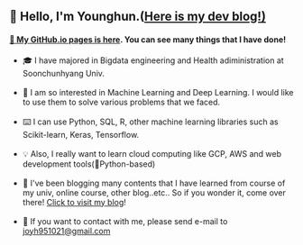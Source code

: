 ## 👋 Hello, I'm Younghun.(<a href='https://techblog-history-younghunjo1.tistory.com/'>Here is my dev blog!)
#### 🐙 My GitHub.io pages is <a href='https://young-hun-jo.github.io/'>here</a>. You can see many things that I have done!

- 🎓 I have majored in Bigdata engineering and Health adiministration at Soonchunhyang Univ.<br><br>
- 🦾 I am so interested in Machine Learning and Deep Learning. I would like to use them to solve various problems that we faced.<br><br>
- ⌨️ I can use Python, SQL, R, other machine learning libraries such as Scikit-learn, Keras, Tensorflow.<br><br>
- 💡 Also, I really want to learn cloud computing like GCP, AWS and web development tools(🐍Python-based)<br><br>
- 📝 I've been blogging many contents that I have learned from course of my univ, online course, other blog..etc.. So if you wonder it, come over there! <a href='https://techblog-history-younghunjo1.tistory.com/'>Click to visit my blog</a>!<br><br>
- 💬 If you want to contact with me, please send e-mail to joyh951021@gmail.com



